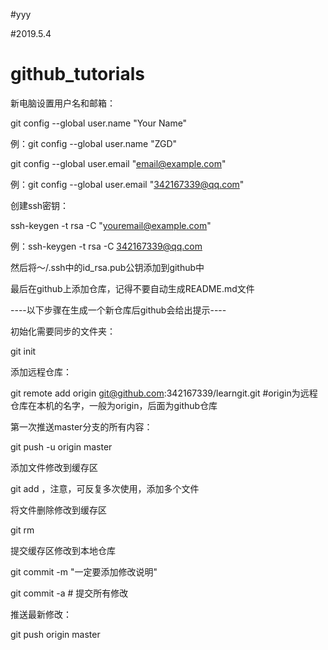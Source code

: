 #yyy

#2019.5.4

# github_tutorials

新电脑设置用户名和邮箱：

git config --global user.name "Your Name"

例：git config --global user.name "ZGD"

git config --global user.email "email@example.com"

例：git config --global user.email "342167339@qq.com"

创建ssh密钥：

ssh-keygen -t rsa -C "youremail@example.com"

例：ssh-keygen -t rsa -C 342167339@qq.com

然后将～/.ssh中的id_rsa.pub公钥添加到github中

最后在github上添加仓库，记得不要自动生成README.md文件

----以下步骤在生成一个新仓库后github会给出提示----

初始化需要同步的文件夹：

git init

添加远程仓库：

git remote add origin git@github.com:342167339/learngit.git  #origin为远程仓库在本机的名字，一般为origin，后面为github仓库

第一次推送master分支的所有内容：

git push -u origin master

添加文件修改到缓存区

git add <file>，注意，可反复多次使用，添加多个文件

将文件删除修改到缓存区

git rm <file>

提交缓存区修改到本地仓库

git commit -m "一定要添加修改说明"

git commit -a # 提交所有修改

推送最新修改：

git push origin master

